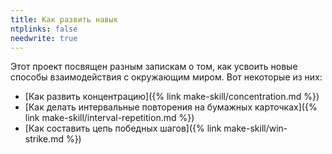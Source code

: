 ```yaml
---
title: Как развить навык
ntplinks: false
needwrite: true
---
```


Этот проект посвящен разным запискам о том, как усвоить новые способы
взаимодействия с окружающим миром.  Вот некоторые из них:
- [Как развить концентрацию]({% link make-skill/concentration.md %})
- [Как делать интервальные повторения на бумажных карточках]({% link make-skill/interval-repetition.md %})
- [Как составить цепь победных шагов]({% link make-skill/win-strike.md %})
